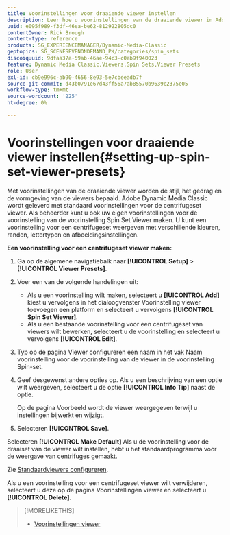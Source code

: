 ```yaml
---
title: Voorinstellingen voor draaiende viewer instellen
description: Leer hoe u voorinstellingen van de draaiende viewer in Adobe Dynamic Media Classic instelt.
uuid: e095f989-f3df-46ea-be62-812922805dc0
contentOwner: Rick Brough
content-type: reference
products: SG_EXPERIENCEMANAGER/Dynamic-Media-Classic
geptopics: SG_SCENESEVENONDEMAND_PK/categories/spin_sets
discoiquuid: 9dfaa37a-59ab-46ae-94c3-c0ab9f940023
feature: Dynamic Media Classic,Viewers,Spin Sets,Viewer Presets
role: User
exl-id: cb9e996c-ab90-4656-8e93-5e7cbeeadb7f
source-git-commit: d43b0791e67d43ff56a7ab85570b9639c2375e05
workflow-type: tm+mt
source-wordcount: '225'
ht-degree: 0%

---
```


# Voorinstellingen voor draaiende viewer instellen{#setting-up-spin-set-viewer-presets}

Met voorinstellingen van de draaiende viewer worden de stijl, het gedrag en de vormgeving van de viewers bepaald. Adobe Dynamic Media Classic wordt geleverd met standaard voorinstellingen voor de centrifugeset viewer. Als beheerder kunt u ook uw eigen voorinstellingen voor de voorinstelling van de voorinstelling Spin Set Viewer maken. U kunt een voorinstelling voor een centrifugeset weergeven met verschillende kleuren, randen, lettertypen en afbeeldingsinstellingen.

**Een voorinstelling voor een centrifugeset viewer maken:**

1. Ga op de algemene navigatiebalk naar **[!UICONTROL Setup]** > **[!UICONTROL Viewer Presets]**.
1. Voer een van de volgende handelingen uit:

   * Als u een voorinstelling wilt maken, selecteert u **[!UICONTROL Add]** kiest u vervolgens in het dialoogvenster Voorinstelling viewer toevoegen een platform en selecteert u vervolgens **[!UICONTROL Spin Set Viewer]**.
   * Als u een bestaande voorinstelling voor een centrifugeset van viewers wilt bewerken, selecteert u de voorinstelling en selecteert u vervolgens **[!UICONTROL Edit]**.

1. Typ op de pagina Viewer configureren een naam in het vak Naam voorinstelling voor de voorinstelling van de viewer in de voorinstelling Spin-set.
1. Geef desgewenst andere opties op. Als u een beschrijving van een optie wilt weergeven, selecteert u de optie **[!UICONTROL Info Tip]** naast de optie.

   Op de pagina Voorbeeld wordt de viewer weergegeven terwijl u instellingen bijwerkt en wijzigt.

1. Selecteren **[!UICONTROL Save]**.

Selecteren **[!UICONTROL Make Default]** Als u de voorinstelling voor de draaiset van de viewer wilt instellen, hebt u het standaardprogramma voor de weergave van centrifuges gemaakt.

Zie [Standaardviewers configureren](application-setup.md#configuring_default_viewers).

Als u een voorinstelling voor een centrifugeset viewer wilt verwijderen, selecteert u deze op de pagina Voorinstellingen viewer en selecteert u **[!UICONTROL Delete]**.

>[!MORELIKETHIS]
>
>* [Voorinstellingen viewer](application-setup.md#viewer_presets)

